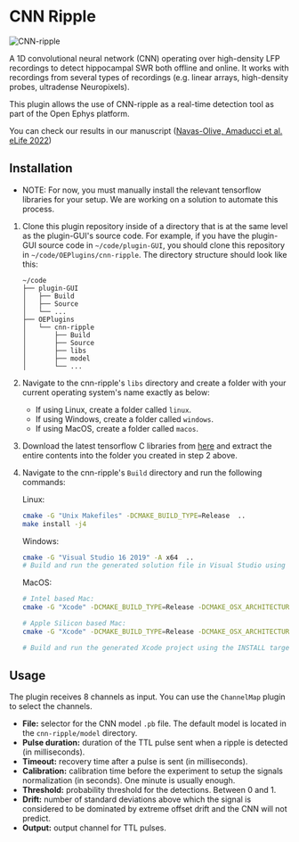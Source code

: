 # CNN Ripple

![CNN-ripple](cnn-ripple-plugin.png)

A 1D convolutional neural network (CNN) operating over high-density LFP recordings to detect hippocampal SWR both offline and online. It works with recordings from several types of recordings (e.g. linear arrays, high-density probes, ultradense Neuropixels).

This plugin allows the use of CNN-ripple as a real-time detection tool as part of the Open Ephys platform.

You can check our results in our manuscript ([Navas-Olive, Amaducci et al. eLife 2022](https://elifesciences.org/articles/77772))

## Installation

* NOTE: For now, you must manually install the relevant tensorflow libraries for your setup. We are working on a solution to automate this process.

1. Clone this plugin repository inside of a directory that is at the same level as the plugin-GUI's source code. For example, if you have the plugin-GUI source code in `~/code/plugin-GUI`, you should clone this repository in `~/code/OEPlugins/cnn-ripple`. The directory structure should look like this:
    ```
    ~/code
    ├── plugin-GUI
    │   ├── Build
    │   ├── Source
    │   └── ...
    ├── OEPlugins
    │   └── cnn-ripple
    │       ├── Build
    │       ├── Source
    │       ├── libs
    │       ├── model
    │       └── ...
    ```

2. Navigate to the cnn-ripple's ```libs``` directory and create a folder with your current operating system's name exactly as below: 

    - If using Linux, create a folder called `linux`. 
    - If using Windows, create a folder called `windows`.
    - If using MacOS, create a folder called `macos`.

3. Download the latest tensorflow C libraries from [here](https://www.tensorflow.org/install/lang_c) and extract the entire contents into the folder you created in step 2 above. 

4. Navigate to the cnn-ripple's ```Build``` directory and run the following commands:

    Linux:
    ```bash
    cmake -G "Unix Makefiles" -DCMAKE_BUILD_TYPE=Release  ..
    make install -j4    
    ```

    Windows:
    ```bash
    cmake -G "Visual Studio 16 2019" -A x64  ..
    # Build and run the generated solution file in Visual Studio using the INSTALL target in Release configuration
    ```

    MacOS:
    ```bash
    # Intel based Mac:
    cmake -G "Xcode" -DCMAKE_BUILD_TYPE=Release -DCMAKE_OSX_ARCHITECTURES=x86_64 ..

    # Apple Silicon based Mac: 
    cmake -G "Xcode" -DCMAKE_BUILD_TYPE=Release -DCMAKE_OSX_ARCHITECTURES=arm64 ..

    # Build and run the generated Xcode project using the INSTALL target
    ```

## Usage
The plugin receives 8 channels as input. You can use the `ChannelMap` plugin to select the channels.

- **File:** selector for the CNN model `.pb` file. The default model is located in the `cnn-ripple/model` directory.
- **Pulse duration:** duration of the TTL pulse sent when a ripple is detected (in milliseconds).
- **Timeout:** recovery time after a pulse is sent (in milliseconds).
- **Calibration:** calibration time before the experiment to setup the signals normalization (in seconds). One minute is usually enough.
- **Threshold:** probability threshold for the detections. Between 0 and 1.
- **Drift:** number of standard deviations above which the signal is considered to be dominated by extreme offset drift and the CNN will not predict.
- **Output:** output channel for TTL pulses.